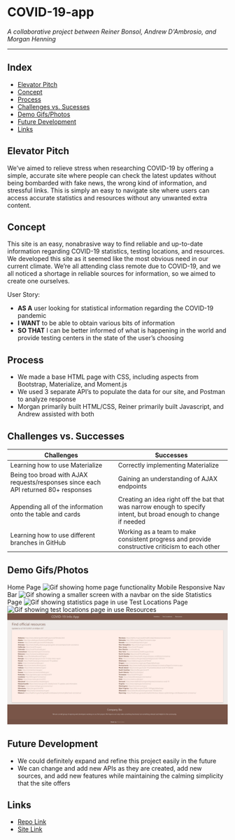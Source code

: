 # COVID-19-app
*A collaborative project between Reiner Bonsol, Andrew D'Ambrosio, and Morgan Henning*

---

## Index
- [Elevator Pitch](#Elevator)
- [Concept](#Concept)
- [Process](#Process)
- [Challenges vs. Sucesses](Challenges)
- [Demo Gifs/Photos](#Demo)
- [Future Development](#Future)
- [Links](#Links)
## Elevator Pitch
We’ve aimed to relieve stress when researching COVID-19 by offering a simple, accurate site where people can check the latest updates without being bombarded with fake news, the wrong kind of information, and stressful links. This is simply an easy to navigate site where users can access accurate statistics and resources without any unwanted extra content.

## Concept
This site is an easy, nonabrasive way to find reliable and up-to-date information regarding COVID-19 statistics, testing locations, and resources. We developed this site as it seemed like the most obvious need in our current climate. We’re all attending class remote due to COVID-19, and we all noticed a shortage in reliable sources for information, so we aimed to create one ourselves.

User Story:
- **AS A** user looking for statistical information regarding the COVID-19 pandemic
- **I WANT** to be able to obtain various bits of information
- **SO THAT** I can be better informed of what is happening in the world and provide testing centers in the state of the user’s choosing

## Process
- We made a base HTML page with CSS, including aspects from Bootstrap, Materialize, and Moment.js
- We used 3 separate API’s to populate the data for our site, and Postman to analyze response
- Morgan primarily built HTML/CSS, Reiner primarily built Javascript, and Andrew assisted with both

## Challenges vs. Successes
| Challenges | Successes |
| ----------- | ----------- |
| Learning how to use Materialize | Correctly implementing Materialize |
| Being too broad with AJAX requests/responses since each API returned 80+ responses | Gaining an understanding of AJAX endpoints |
| Appending all of the information onto the table and cards | Creating an idea right off the bat that was narrow enough to specify intent, but broad enough to change if needed |
| Learning how to use different branches in GitHub | Working as a team to make consistent progress and provide constructive criticism to each other |

## Demo Gifs/Photos
Home Page
![Gif showing home page functionality](./images/HomeGif.gif)
Mobile Responsive Nav Bar
![Gif showing a smaller screen with a navbar on the side](./images/MobileResponsiveNavGif.gif)
Statistics Page
![Gif showing statistics page in use](./images/StatsGif.gif)
Test Locations Page
![Gif showing test locations page in use](./images/TestLocationsGif.gif)
Resources
![Screenshot of resources page, with links for each state](./images/resources.PNG)
## Future Development
- We could definitely expand and refine this project easily in the future
- We can change and add new APIs as they are created, add new sources, and add new features while maintaining the calming simplicity that the site offers


## Links
- [Repo Link](https://github.com/zimcrom/COVID-19-app)
- [Site Link](https://zimcrom.github.io/COVID-19-app/)






